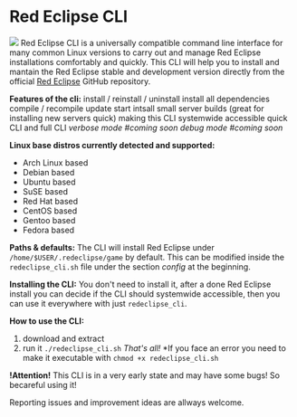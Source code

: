 # Red Eclipse CLI
[![](https://cdn.discordapp.com/attachments/645134776466014220/952352585724067860/cli.png)](https://cdn.discordapp.com/attachments/645134776466014220/952352585724067860/cli.png)
Red Eclipse CLI is a universally compatible command line interface for many common Linux versions to carry out and manage Red Eclipse installations comfortably and quickly.
This CLI will help you to install and mantain the Red Eclipse stable and development version directly from the official [Red Eclipse](https://github.com/redeclipse/ "Red Eclipse") GitHub repository.

**Features of the cli:**
install / reinstall / uninstall
install all dependencies
compile / recompile
update
start
intsall small server builds (great for installing new servers quick)
making this CLI systemwide accessible
quick CLI and full CLI
*verbose mode #coming soon
debug mode #coming soon*

**Linux base distros currently detected and supported:**
- Arch Linux based
- Debian based
- Ubuntu based
- SuSE based
- Red Hat based
- CentOS based
- Gentoo based
- Fedora based

**Paths & defaults:**
The CLI will install Red Eclipse under `/home/$USER/.redeclipse/game` by default. This can be modified inside the `redeclipse_cli.sh` file under the section *config* at the beginning.

**Installing the CLI:**
You don't need to install it, after a done Red Eclipse install you can decide if the CLI should systemwide accessible, then you can use it everywhere with just `redeclipse_cli`.

**How to use the CLI:**
1. download and extract
2. run it `./redeclipse_cli.sh`
*That's all!*
*If you face an error you need to make it executable with `chmod +x redeclipse_cli.sh`

**!Attention!**
This CLI is in a very early state and may have some bugs! So becareful using it!

Reporting issues and improvement ideas are allways welcome.
